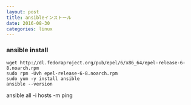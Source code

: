 ```yaml
---
layout: post
title: ansibleインストール
date: 2016-08-30
categories: linux
---
```



### ansible install

```
wget http://dl.fedoraproject.org/pub/epel/6/x86_64/epel-release-6-8.noarch.rpm
sudo rpm -Uvh epel-release-6-8.noarch.rpm
sudo yum -y install ansible
ansible --version
```

ansible all -i hosts -m ping